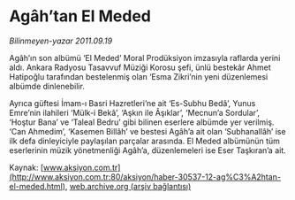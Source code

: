 # Agâh’tan El Meded

*Bilinmeyen-yazar 2011.09.19*

<font class="agenda2NewsSpot">
 Agâh’ın son albümü ‘El Meded’ Moral Prodüksiyon imzasıyla raflarda  yerini aldı. Ankara Radyosu Tasavvuf Müziği Korosu şefi, ünlü bestekâr  Ahmet Hatipoğlu tarafından bestelenmiş olan ‘Esma Zikri’nin yeni  düzenlemesi albümde dinlenebilir.
</font>
<font class="newsDetail">
 <p>
  Ayrıca güftesi İmam-ı Basri Hazretleri’ne ait ‘Es-Subhu Bedâ’, Yunus Emre’nin ilahileri ‘Mülk-i Bekâ’, ‘Aşkın ile Âşıklar’, ‘Mecnun’a Sordular’, ‘Hoştur Bana’ ve ‘Taleal Bedru’ gibi bilinen eserlere albümde yer verilmiş. ‘Can Ahmedim’, ‘Kasemen Billâh’ ve bestesi Agâh’a ait olan ‘Subhanallâh’ ise ilk defa dinleyiciyle paylaşılan parçalar arasında. El Meded albümünün tüm eserlerinin müzik yönetmenliği Agâh’a, düzenlemeleri ise Eser Taşkıran’a ait.
 </p>
</font>

Kaynak: [www.aksiyon.com.tr](http://www.aksiyon.com.tr:80/aksiyon/haber-30537-12-ag%C3%A2htan-el-meded.html), [web.archive.org (arşiv bağlantısı)](http://web.archive.org/web/20111007135020/http://www.aksiyon.com.tr:80/aksiyon/haber-30537-12-ag%C3%A2htan-el-meded.html)
